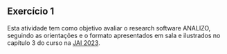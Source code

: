 ## Exercício 1

Esta atividade tem como objetivo avaliar o research software ANALIZO, 
seguindo as orientações e o formato apresentados em sala e ilustrados 
no capítulo 3 do curso na [JAI 2023](https://seed-br.github.io/csbc-2023/).

